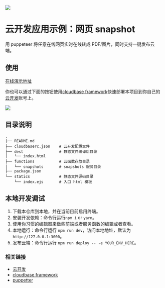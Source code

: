 <a href="https://github.com/TencentCloudBase/cloudbase-templates"><img src="https://main.qcloudimg.com/raw/7b50431d8cef29d9ebb82c4ff2e6032c.png"></a>

# 云开发应用示例：网页 snapshot

用 puppeteer 将任意在线网页实时在线转成 PDF/图片，同时支持一键发布云端。

## 使用

[在线演示地址](https://tcb.tcloudbaseapp.com/snapshot/)

你也可以通过下面的按钮使用[cloudbase framework]快速部署本项目到你自己的[云开发]账号上。

[![](https://main.qcloudimg.com/raw/67f5a389f1ac6f3b4d04c7256438e44f.svg)](https://console.cloud.tencent.com/tcb/env/index?action=CreateAndDeployCloudBaseProject&appUrl=https%3A%2F%2Fgithub.com%2FTencentCloudBase%2FCloudbase-Examples&workDir=web%2Fsnapshots&appName=snapshots)

## 目录说明
```
.
├── README.md
├── cloudbaserc.json    # 云开发配置文件
├── dest                # 静态文件编译后目录
│   └── index.html      
├── functions           # 云函数存放目录
│   └── snapshots       # snapshots 服务目录
├── package.json
└── statics             # 静态文件源码目录
    └── index.ejs       # 入口 html 模板
```
## 本地开发调试

1. 下载本仓库到本地，并在当前目前启用终端。
2. 安装开发依赖：命令行运行`npm i` or `yarn`。
3. 使用你习惯的编辑器来做些前端或者服务函数的编辑或者查看。
4. 本地运行：命令行运行 `npm run dev`，访问本地地址，默认为 `http://127.0.0.1:3000`。
5. 发布云端：命令行运行 `npm run deploy -- -e YOUR_ENV_HERE`。

### 相关链接

- [云开发]
- [cloudbase framework]
- [puppetter]

[云开发]: https://cloudbase.net/
[cloudbase framework]: https://github.com/TencentCloudBase/cloudbase-framework
[puppetter]: https://github.com/puppeteer/puppeteer